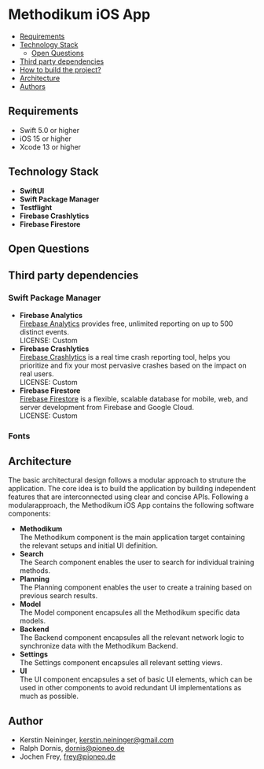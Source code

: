 
# Methodikum iOS App

* [Requirements](#requirements)
* [Technology Stack](#technology-stack)
    * [Open Questions](#open-questions)
* [Third party dependencies](#third-party-dependencies)
* [How to build the project?](#how-to-build-the-project)
* [Architecture](#architecture)
* [Authors](#author)

## Requirements
- Swift 5.0 or higher
- iOS 15 or higher
- Xcode 13 or higher


## Technology Stack
- **SwiftUI**
- **Swift Package Manager**
- **Testflight**
- **Firebase Crashlytics** 
- **Firebase Firestore**

## Open Questions

## Third party dependencies
### Swift Package Manager
- **Firebase Analytics**
    <br> [Firebase Analytics](https://firebase.google.com) provides free, unlimited reporting on up to 500 distinct events.
    <br>LICENSE: Custom
- **Firebase Crashlytics**
    <br> [Firebase Crashlytics](https://firebase.google.com) is a real time crash reporting tool, helps you prioritize and fix your most pervasive crashes based on the impact on real users.
    <br>LICENSE: Custom
- **Firebase Firestore**
    <br> [Firebase Firestore](https://firebase.google.com) is a flexible, scalable database for mobile, web, and server development from Firebase and Google Cloud.
    <br>LICENSE: Custom 

### Fonts

## Architecture
The basic architectural design follows a modular approach to struture the application. The core idea is to build the application by building independent features that are interconnected using clear and concise APIs. 
Following a modularapproach, the Methodikum iOS App contains the following software components:

- **Methodikum**
    <br> The Methodikum component is the main application target containing the relevant setups and initial UI definition.
- **Search**
    <br> The Search component enables the user to search for individual training methods. 
- **Planning**
    <br> The Planning component enables the user to create a training based on previous search results. 
- **Model**
    <br> The Model component encapsules all the Methodikum specific data models. 
- **Backend**
    <br> The Backend component encapsules all the relevant network logic to synchronize data with the Methodikum Backend. 
- **Settings**
    <br> The Settings component encapsules all relevant setting views. 
- **UI**
    <br> The UI component encapsules a set of basic UI elements, which can be used in other components to avoid redundant UI implementations as much as possible. 


## Author 
- Kerstin Neininger, kerstin.neininger@gmail.com
- Ralph Dornis, dornis@pioneo.de
- Jochen Frey, frey@pioneo.de
